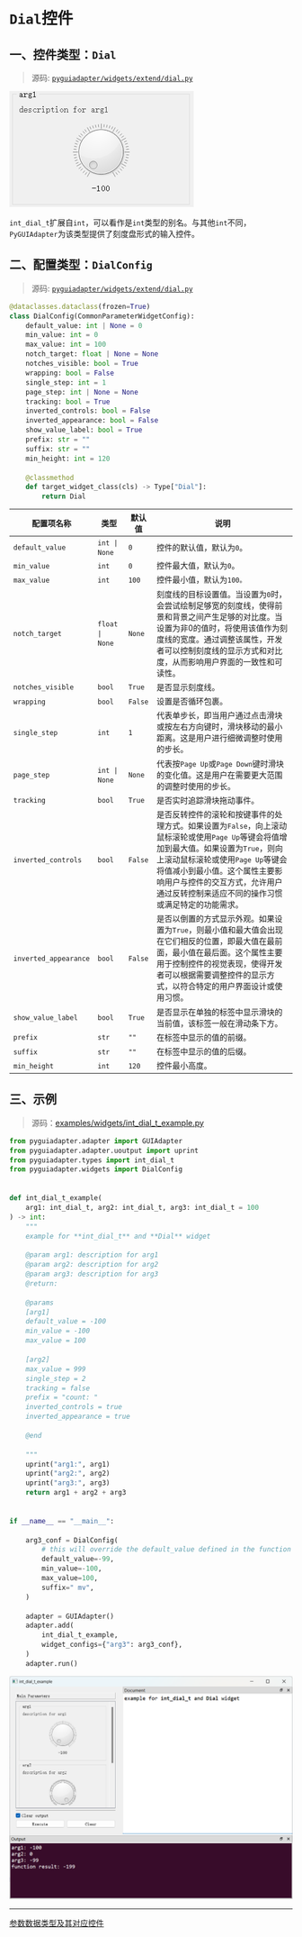 # `Dial`控件

## 一、控件类型：`Dial`

> 源码: [`pyguiadapter/widgets/extend/dial.py`]()

<img src="../images/int_dial_t.png" />

`int_dial_t`扩展自`int`，可以看作是`int`类型的别名。与其他`int`不同，`PyGUIAdapter`为该类型提供了刻度盘形式的输入控件。

## 二、配置类型：`DialConfig`

> 源码: [`pyguiadapter/widgets/extend/dial.py`]()

```python
@dataclasses.dataclass(frozen=True)
class DialConfig(CommonParameterWidgetConfig):
    default_value: int | None = 0
    min_value: int = 0
    max_value: int = 100
    notch_target: float | None = None
    notches_visible: bool = True
    wrapping: bool = False
    single_step: int = 1
    page_step: int | None = None
    tracking: bool = True
    inverted_controls: bool = False
    inverted_appearance: bool = False
    show_value_label: bool = True
    prefix: str = ""
    suffix: str = ""
    min_height: int = 120

    @classmethod
    def target_widget_class(cls) -> Type["Dial"]:
        return Dial

```

| 配置项名称            | 类型            | 默认值  | 说明                                                         |
| --------------------- | --------------- | ------- | ------------------------------------------------------------ |
| `default_value`       | `int \| None`   | `0`     | 控件的默认值，默认为`0`。                                    |
| `min_value`           | `int`           | `0`     | 控件最大值，默认为`0`。                                      |
| `max_value`           | `int`           | `100`   | 控件最小值，默认为`100。`                                    |
| `notch_target`        | `float \| None` | `None`  | 刻度线的目标设置值。当设置为`0`时，会尝试绘制足够宽的刻度线，使得前景和背景之间产生足够的对比度。当设置为非0的值时，将使用该值作为刻度线的宽度。通过调整该属性，开发者可以控制刻度线的显示方式和对比度，从而影响用户界面的一致性和可读性。 |
| `notches_visible`     | `bool`          | `True`  | 是否显示刻度线。                                             |
| `wrapping`            | `bool`          | `False` | 设置是否循环包裹。                                           |
| `single_step`         | `int`           | `1`     | 代表单步长，即当用户通过点击滑块或按左右方向键时，滑块移动的最小距离。这是用户进行细微调整时使用的步长。 |
| `page_step`           | `int \| None`   | `None`  | 代表按`Page Up`或`Page Down`键时滑块的变化值。这是用户在需要更大范围的调整时使用的步长。 |
| `tracking`            | `bool`          | `True`  | 是否实时追踪滑块拖动事件。                                   |
| `inverted_controls`   | `bool`          | `False` | 是否反转控件的滚轮和按键事件的处理方式。如果设置为`False`，向上滚动鼠标滚轮或使用`Page Up`等键会将值增加到最大值。如果设置为`True`，则向上滚动鼠标滚轮或使用`Page Up`等键会将值减小到最小值。这个属性主要影响用户与控件的交互方式，允许用户通过反转控制来适应不同的操作习惯或满足特定的功能需求。 |
| `inverted_appearance` | `bool`          | `False` | 是否以倒置的方式显示外观。如果设置为`True`，则最小值和最大值会出现在它们相反的位置，即最大值在最前面，最小值在最后面。这个属性主要用于控制控件的视觉表现，使得开发者可以根据需要调整控件的显示方式，以符合特定的用户界面设计或使用习惯。 |
| `show_value_label`    | `bool`          | `True`  | 是否显示在单独的标签中显示滑块的当前值，该标签一般在滑动条下方。 |
| `prefix`              | `str`           | `""`    | 在标签中显示的值的前缀。                                     |
| `suffix`              | `str`           | `""`    | 在标签中显示的值的后缀。                                     |
| `min_height`          | `int`           | `120`   | 控件最小高度。                                               |

## 三、示例

> 源码：[examples/widgets/int_dial_t_example.py]()

```python
from pyguiadapter.adapter import GUIAdapter
from pyguiadapter.adapter.uoutput import uprint
from pyguiadapter.types import int_dial_t
from pyguiadapter.widgets import DialConfig


def int_dial_t_example(
    arg1: int_dial_t, arg2: int_dial_t, arg3: int_dial_t = 100
) -> int:
    """
    example for **int_dial_t** and **Dial** widget

    @param arg1: description for arg1
    @param arg2: description for arg2
    @param arg3: description for arg3
    @return:

    @params
    [arg1]
    default_value = -100
    min_value = -100
    max_value = 100

    [arg2]
    max_value = 999
    single_step = 2
    tracking = false
    prefix = "count: "
    inverted_controls = true
    inverted_appearance = true

    @end

    """
    uprint("arg1:", arg1)
    uprint("arg2:", arg2)
    uprint("arg3:", arg3)
    return arg1 + arg2 + arg3


if __name__ == "__main__":

    arg3_conf = DialConfig(
        # this will override the default_value defined in the function signature
        default_value=-99,
        min_value=-100,
        max_value=100,
        suffix=" mv",
    )

    adapter = GUIAdapter()
    adapter.add(
        int_dial_t_example,
        widget_configs={"arg3": arg3_conf},
    )
    adapter.run()

```

<img src="../images/int_dial_t_example.png" />

---

[参数数据类型及其对应控件](widgets/types_and_widgets.md)